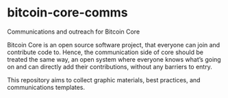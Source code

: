 # bitcoin-core-comms
Communications and outreach for Bitcoin Core

Bitcoin Core is an open source software project, that everyone can join and contribute code to. Hence, the communication side of core should be treated the same way, an open system where everyone knows what’s going on and can directly add their contributions, without any barriers to entry.

This repository aims to collect graphic materials, best practices, and communications templates.
